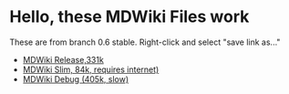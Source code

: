 # Hello, these MDWiki Files work
These are from branch 0.6 stable. Right-click and select "save link as..."

* [MDWiki Release,331k](mdwiki.html)
* [MDWiki Slim, 84k, requires internet)](mdwiki-slim.html)
* [MDWiki Debug (405k, slow)](mdwiki-debug.html)

